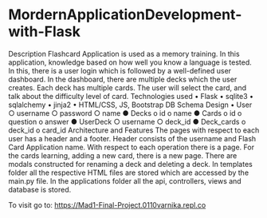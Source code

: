 # MordernApplicationDevelopment-with-Flask
Description
Flashcard Application is used as a memory training. In this application, knowledge based on how well you know a language is tested. In this, there is a user login which is followed by a well-defined user dashboard. In the dashboard, there are multiple decks which the user creates. Each deck has multiple cards. The user will select the card, and talk about the difficulty level of card.
Technologies used
•	Flask
•	sqlite3
•	sqlalchemy
•	jinja2
•	HTML/CSS, JS, Bootstrap
DB Schema Design
  •	User
    ○	username
    ○	password
    ○	name
  ●	Decks
    o	id
    o	name
  ●	Cards
    o	id
    o	question
    o	answer
  ●	UserDeck
    ○	username
    ○	deck_id
  ●	Deck_cards
    o	deck_id
    o	card_id
Architecture and Features
The pages with respect to each user has a header and a footer. Header consists of the username and Flash Card Application name. With respect to each operation there is a page. For the cards learning, adding a new card, there is a new page. There are modals constructed for renaming a deck and deleting a deck.
In templates folder all the respective HTML files are stored which are accessed by the main.py file. In the applications folder all the api, controllers, views and database is stored.

To visit go to: https://Mad1-Final-Project.0110varnika.repl.co

